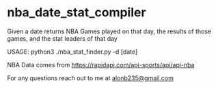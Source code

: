 # nba_date_stat_compiler
Given a date returns NBA Games played on that day, the results of those games, and the stat leaders of that day

USAGE: python3 ./nba_stat_finder.py -d \[date\]

NBA Data comes from https://rapidapi.com/api-sports/api/api-nba

For any questions reach out to me at alonb235@gmail.com
